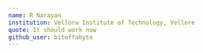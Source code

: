 ```yaml
---
name: R Narayan
institution: Vellorw Institute of Technology, Vellore
quote: It should work now
github_user: bitoffabyte
---
```

